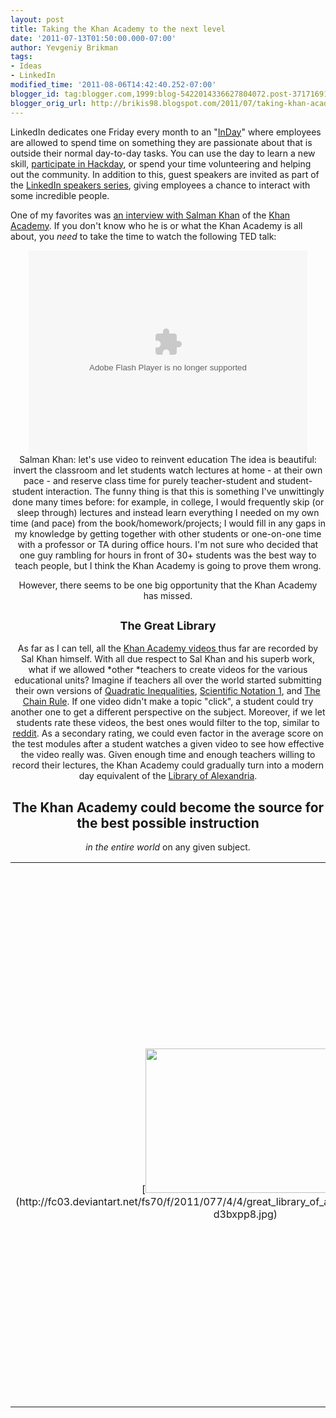 ```yaml
---
layout: post
title: Taking the Khan Academy to the next level
date: '2011-07-13T01:50:00.000-07:00'
author: Yevgeniy Brikman
tags:
- Ideas
- LinkedIn
modified_time: '2011-08-06T14:42:40.252-07:00'
blogger_id: tag:blogger.com,1999:blog-5422014336627804072.post-3717169198476888850
blogger_orig_url: http://brikis98.blogspot.com/2011/07/taking-khan-academy-to-next-level.html
---
```


LinkedIn dedicates one Friday every month to an 
"[InDay](http://blog.linkedin.com/2011/05/24/linkedin-inday/)" where employees 
are allowed to spend time on something they are passionate about that is 
outside their normal day-to-day tasks. You can use the day to learn a new 
skill, [participate in 
Hackday](http://blog.linkedin.com/category/linkedin-hackdays/), or spend your 
time volunteering and helping out the community. In addition to this, guest 
speakers are invited as part of the [LinkedIn speakers 
series](http://www.youtube.com/playlist?p=9A25F70FCE65AAFF), giving employees 
a chance to interact with some incredible people. 

One of my favorites was [an interview with Salman 
Khan](http://blog.linkedin.com/2011/04/19/speaker-series-videos/) of the [Khan 
Academy](http://www.khanacademy.org/). If you don't know who he is or what the 
Khan Academy is all about, you *need* to take the time to watch the following 
TED talk: 

<div style="text-align: center;"><object height="326" width="446"><param 
name="movie" 
value="http://video.ted.com/assets/player/swf/EmbedPlayer.swf"></param><param 
name="allowFullScreen" value="true" /><param name="allowScriptAccess" 
value="always"/><param name="wmode" value="transparent"></param><param 
name="bgColor" value="#ffffff"></param><param name="flashvars" 
value="vu=http://video.ted.com/talks/dynamic/SalmanKhan_2011-medium.flv&su=http://images.ted.com/images/ted/tedindex/embed-posters/SalmanKhan-2011.embed_thumbnail.jpg&vw=432&vh=240&ap=0&ti=1090&lang=eng&introDuration=15330&adDuration=4000&postAdDuration=830&adKeys=talk=salman_khan_let_s_use_video_to_reinvent_education;year=2011;theme=new_on_ted_com;theme=a_taste_of_ted2011;event=TED2011;&preAdTag=tconf.ted/embed;tile=1;sz=512x288;" 
/><embed src="http://video.ted.com/assets/player/swf/EmbedPlayer.swf" 
pluginspace="http://www.macromedia.com/go/getflashplayer" 
type="application/x-shockwave-flash" wmode="transparent" bgColor="#ffffff" 
width="446" height="326" allowFullScreen="true" allowScriptAccess="always" 
flashvars="vu=http://video.ted.com/talks/dynamic/SalmanKhan_2011-medium.flv&su=http://images.ted.com/images/ted/tedindex/embed-posters/SalmanKhan-2011.embed_thumbnail.jpg&vw=432&vh=240&ap=0&ti=1090&lang=eng&introDuration=15330&adDuration=4000&postAdDuration=830&adKeys=talk=salman_khan_let_s_use_video_to_reinvent_education;year=2011;theme=new_on_ted_com;theme=a_taste_of_ted2011;event=TED2011;"></embed></object> 
<div>Salman Khan: let's use video to reinvent education 
The idea is beautiful: invert the classroom and let students watch lectures at 
home - at their own pace - and reserve class time for purely teacher-student 
and student-student interaction. The funny thing is that this is something 
I've unwittingly done many times before: for example, in college, I would 
frequently skip (or sleep through) lectures and instead learn everything I 
needed on my own time (and pace) from the book/homework/projects; I would fill 
in any gaps in my knowledge by getting together with other students or 
one-on-one time with a professor or TA during office hours. I'm not sure who 
decided that one guy rambling for hours in front of 30+ students was the best 
way to teach people, but I think the Khan Academy is going to prove them 
wrong. 

However, there seems to be one big opportunity that the Khan Academy has 
missed. 

## <span style="font-size: large;">The Great Library 

As far as I can tell, all the [Khan Academy videos 
](http://www.youtube.com/user/khanacademy)thus far are recorded by Sal Khan 
himself. With all due respect to Sal Khan and his superb work, what if we 
allowed *other *teachers to create videos for the various educational units? 
Imagine if teachers all over the world started submitting their own versions 
of [Quadratic 
Inequalities](http://www.khanacademy.org/video/quadratic-inequalities?playlist=Algebra), 
[Scientific Notation 
1](http://www.khanacademy.org/video/scientific-notation-i?playlist=Developmental%20Math), 
and [The Chain 
Rule](http://www.khanacademy.org/video/the-chain-rule?playlist=Calculus). If 
one video didn't make a topic "click", a student could try another one to get 
a different perspective on the subject. Moreover, if we let students rate 
these videos, the best ones would filter to the top, similar to 
[reddit](http://www.reddit.com/). As a secondary rating, we could even factor 
in the average score on the test modules after a student watches a given video 
to see how effective the video really was. Given enough time and enough 
teachers willing to record their lectures, the Khan Academy could gradually 
turn into a modern day equivalent of the [Library of 
Alexandria](http://en.wikipedia.org/wiki/Library_of_Alexandria). 

## The Khan Academy could become the source for the best possible instruction 
*in the entire world* on any given subject. 

<table align="center" cellpadding="0" cellspacing="0" 
class="tr-caption-container" style="margin-left: auto; margin-right: auto; 
text-align: center;"><td style="text-align: center;">[<img border="0" 
height="231" 
src="http://fc03.deviantart.net/fs70/f/2011/077/4/4/great_library_of_alexandria_by_prometheus273-d3bxpp8.jpg" 
width="320" 
/>](http://fc03.deviantart.net/fs70/f/2011/077/4/4/great_library_of_alexandria_by_prometheus273-d3bxpp8.jpg)<td 
class="tr-caption" style="text-align: center;">Could the Khan Academy be the 
next "Library of Alexandria"?**<span style="font-size: large;">The Great 
Masters** 

Think about it: chances are that the absolute best person to teach any given 
topic *X* is (a) not Sal Khan and (b) does not work in your child's school 
district. However, if that teacher recorded his lectures and made them 
available at the Khan Academy, your child would be able to learn from him, as 
would your grandchildren, great grand children and all future generations. If 
this technology was around a few hundred years ago, your child today might 
have been able to learn calculus from Isaac Newton or physics from Richard 
Feynman. 

<table align="center" cellpadding="0" cellspacing="0" 
class="tr-caption-container" style="margin-left: auto; margin-right: auto; 
text-align: center;"><td style="text-align: center;">[<img border="0" 
height="170" 
src="http://sites.cdnis.edu.hk/students/043135/files/2011/05/feynman3.jpg" 
width="320" 
/>](http://sites.cdnis.edu.hk/students/043135/files/2011/05/feynman3.jpg)<td 
class="tr-caption" style="text-align: center;">What if Richard Feynman could 
teach your kids?The Internet is all about instant access to unparalleled 
amounts of information. The Khan Academy has made education more accessible 
than ever. If they allow teachers everywhere to contribute, it may become the 
greatest source of learning in human history. 

<i></i> 
<i></i> 